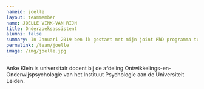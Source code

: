 ```yaml
---
nameid: joelle
layout: teammember
name: JOELLE VINK-VAN RIJN
title: Onderzoeksassistent
alumni: false
summary: In Januari 2019 ben ik gestart met mijn joint PhD programma tussen de UvA en Macquarie University (Sydney, Australië)
permalink: /team/joelle
image: /img/joelle.jpg
---
```


Anke Klein is universitair docent bij de afdeling Ontwikkelings-en-Onderwijspsychologie van het Instituut Psychologie aan de Universiteit Leiden.
